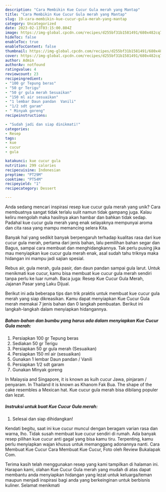 ```yaml
---
description: "Cara Membikin Kue Cucur Gula merah yang Mantap"
title: "Cara Membikin Kue Cucur Gula merah yang Mantap"
slug: 19-cara-membikin-kue-cucur-gula-merah-yang-mantap
category: Uncategorized
date: 2023-02-13T03:15:00.804Z
image: https://img-global.cpcdn.com/recipes/d255bf31b1581491/680x482cq70/kue-cucur-gula-merah-foto-resep-utama.jpg
hideToc: false
enableToc: true
enableTocContent: false
thumbnail: https://img-global.cpcdn.com/recipes/d255bf31b1581491/680x482cq70/kue-cucur-gula-merah-foto-resep-utama.jpg
cover: https://img-global.cpcdn.com/recipes/d255bf31b1581491/680x482cq70/kue-cucur-gula-merah-foto-resep-utama.jpg
author: Admin
authorAv: notfound
ratingvalue: 4
reviewcount: 23
recipeingredient:
- "100 gr Tepung beras"
- "50 gr Terigu"
- "50 gr gula merah Sesuaikan"
- "150 ml air sesuaikan"
- "1 lembar Daun pandan  Vanili"
- "1/2 sdt garam"
- " Minyak goreng"
recipeinstructions:

- "Sudah jadi dan siap dinikmati!"
categories:
- Resep
tags:
- kue
- cucur
- gula

katakunci: kue cucur gula 
nutrition: 299 calories
recipecuisine: Indonesian
preptime: "PT29M"
cooktime: "PT54M"
recipeyield: "1"
recipecategory: Dessert

---
```





Anda sedang mencari inspirasi resep kue cucur gula merah yang unik? Cara membuatnya sangat tidak terlalu sulit namun tidak gampang juga. Kalau keliru mengolah maka hasilnya akan hambar dan bahkan tidak sedap. Padahal kue cucur gula merah yang enak selayaknya mempunyai aroma dan cita rasa yang mampu memancing selera Kita.





Banyak hal yang sedikit banyak berpengaruh terhadap kualitas rasa dari kue cucur gula merah, pertama dari jenis bahan, lalu pemilihan bahan segar dan Bagus, sampai cara membuat dan menghidangkannya. Tak perlu pusing jika mau menyiapkan kue cucur gula merah enak,      asal sudah tahu triknya maka hidangan ini mampu jadi sajian spesial.














Rebus air, gula merah, gula pasir, dan daun pandan sampai gula larut. Untuk menikmati kue cucur, kamu bisa membuat kue cucur gula merah sendiri tanpa perlu ke luar rumah. Baca juga: Resep Kue Cucur Gula Merah, Jajanan Pasar yang Laku Dijual.






Berikut ini ada beberapa tips dan trik praktis untuk membuat kue cucur gula merah yang siap dikreasikan. Kamu dapat menyiapkan Kue Cucur Gula merah memakai 7 jenis bahan dan 0 langkah pembuatan. Berikut ini langkah-langkah dalam menyiapkan hidangannya.

<!--inarticleads1-->

##### Bahan-bahan dan bumbu yang harus ada dalam menyiapkan Kue Cucur Gula merah:

1. Persiapkan 100 gr Tepung beras
1. Sediakan 50 gr Terigu
1. Persiapkan 50 gr gula merah (Sesuaikan)
1. Persiapkan 150 ml air (sesuaikan)
1. Gunakan 1 lembar Daun pandan / Vanili
1. Persiapkan 1/2 sdt garam
1. Gunakan  Minyak goreng


In Malaysia and Singapore, it is known as kuih cucur Jawa, pinjaram / penyaram. In Thailand it is known as Khanom Fak Bua. The shape of the cake resembles a Mexican hat. Kue cucur gula merah bisa dibilang populer dan lezat. 

<!--inarticleads2-->

##### Instruksi untuk buat Kue Cucur Gula merah:


1. Selesai dan siap dihidangkan!

Kendati begitu, saat ini kue cucur muncul dengan beragam varian rasa dan warna, lho. Tidak susah membuat kue cucur sendiri di rumah. Ada banyak resep pilihan kue cucur anti gagal yang bisa kamu tiru. Terpenting, kamu perlu menyiapkan wajan khusus untuk memanggang adonannya nanti. Cara Membuat Kue Cucur Cara Membuat Kue Cucur, Foto oleh Review Bukalapak Com. 

Terima kasih telah menggunakan resep yang kami tampilkan di halaman ini. Harapan kami, olahan Kue Cucur Gula merah yang mudah di atas dapat membantu anda menyiapkan hidangan yang lezat untuk keluarga/teman maupun menjadi inspirasi bagi anda yang berkeinginan untuk berbisnis kuliner. Selamat menikmati
